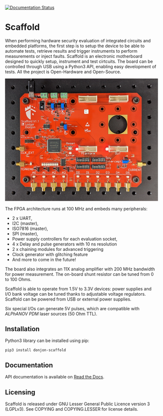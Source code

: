 [![Documentation Status](https://readthedocs.org/projects/donjonscaffold/badge/?version=latest)](https://donjonscaffold.readthedocs.io/en/latest/?badge=latest)

# Scaffold

When performing hardware security evaluation of integrated circuits and embedded
platforms, the first step is to setup the device to be able to automate tests,
retrieve results and trigger instruments to perform measurements or inject
faults. Scaffold is an electronic motherboard designed to quickly setup,
instrument and test cirtcuits. The board can be controlled through USB using a
Python3 API, enabling easy development of tests. All the project is
Open-Hardware and Open-Source.

![Scaffold board pictures](docs/pictures/board-anim.gif)

The FPGA architecture runs at 100 MHz and embeds many peripherals:

- 2 x UART,
- I2C (master),
- ISO7816 (master),
- SPI (master),
- Power supply controllers for each evaluation socket,
- 4 x Delay and pulse generators with 10 ns resolution
- 2 x chaining modules for advanced triggering
- Clock generator with glitching feature
- And more to come in the future!

The board also integrates an 11X analog amplifier with 200 MHz bandwidth for
power measurement. The on-board shunt resistor can be tuned from 0 to
100 Ohms.

Scaffold is able to operate from 1.5V to 3.3V devices: power supplies and I/O
bank voltage can be tuned thanks to adjustable voltage regulators. Scaffold can
be powered from USB or external power supplies.

Six special I/Os can generate 5V pulses, which are compatible with
*ALPhANOV PDM* laser sources (50 Ohm TTL).

## Installation

Python3 library can be installed using pip:

    pip3 install donjon-scaffold

## Documentation

API documentation is available on [Read the Docs](https://donjonscaffold.readthedocs.io).

## Licensing

Scaffold is released under GNU Lesser General Public Licence version 3 (LGPLv3).
See COPYING and COPYING.LESSER for license details.

